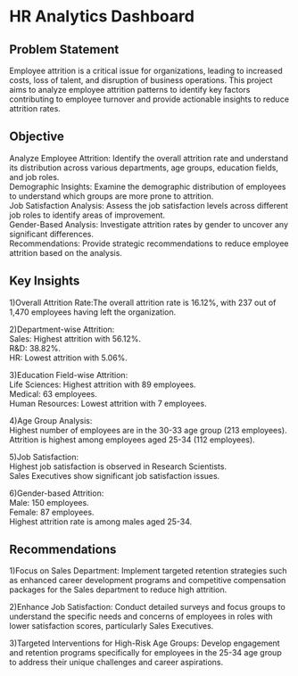 
# HR Analytics Dashboard




## Problem Statement
Employee attrition is a critical issue for organizations, leading to increased costs, loss of talent, and disruption of business operations. This project aims to analyze employee attrition patterns to identify key factors contributing to employee turnover and provide actionable insights to reduce attrition rates.
## Objective
Analyze Employee Attrition: Identify the overall attrition rate and understand its distribution across various departments, age groups, education fields, and job roles.  
Demographic Insights: Examine the demographic distribution of employees to understand which groups are more prone to attrition.  
Job Satisfaction Analysis: Assess the job satisfaction levels across different job roles to identify areas of improvement.  
Gender-Based Analysis: Investigate attrition rates by gender to uncover any significant differences.  
Recommendations: Provide strategic recommendations to reduce employee attrition based on the analysis.  
## Key Insights
1)Overall Attrition Rate:The overall attrition rate is 16.12%, with 237 out of 1,470 employees having left the organization.   

2)Department-wise Attrition:  
            Sales: Highest attrition with 56.12%.  
            R&D: 38.82%.  
            HR: Lowest attrition with 5.06%.  

3)Education Field-wise Attrition:  
    Life Sciences: Highest attrition with 89 employees.    
    Medical: 63 employees.  
    Human Resources: Lowest attrition with 7 employees.

4)Age Group Analysis:  
    Highest number of employees are in the 30-33 age group (213 employees).  
    Attrition is highest among employees aged 25-34 (112 employees). 
    
5)Job Satisfaction:  
    Highest job satisfaction is observed in Research Scientists.  
    Sales Executives show significant job satisfaction issues.  
    
6)Gender-based Attrition:  
    Male: 150 employees.  
    Female: 87 employees.  
    Highest attrition rate is among males aged 25-34.  
## Recommendations
1)Focus on Sales Department: Implement targeted retention strategies such as enhanced career development programs and competitive compensation packages for the Sales department to reduce high attrition.


2)Enhance Job Satisfaction: Conduct detailed surveys and focus groups to understand the specific needs and concerns of employees in roles with lower satisfaction scores, particularly Sales Executives.


3)Targeted Interventions for High-Risk Age Groups: Develop engagement and retention programs specifically for employees in the 25-34 age group to address their unique challenges and career aspirations.  

